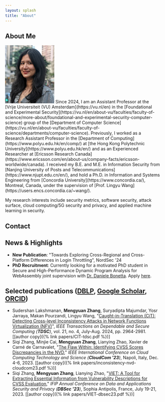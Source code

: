 ```yaml
---
layout: splash
title: "About"
---
```



## About Me

<img src="/assets/images/maggie.jpg" alt="Myself" id="profile-pic" width="160" />
Since 2024, I am an Assistant Professor at the [Vrije Universiteit (VU) Amsterdam](https://vu.nl/en) in the [Foundational and Experimental Security](https://vu.nl/en/about-vu/faculties/faculty-of-science/more-about/foundational-and-experimental-security-computer-science) group of the [Department of Computer Science](https://vu.nl/en/about-vu/faculties/faculty-of-science/departments/computer-science).
Previously, I worked as a Research Assistant Professor in the [Department of Computing](https://www.polyu.edu.hk/en/comp/) at [the Hong Kong Polytechnic University](https://www.polyu.edu.hk/en/) and as an Experienced Researcher at [Ericsson Research Canada](https://www.ericsson.com/en/about-us/company-facts/ericsson-worldwide/canada). I received my B.E. and M.E. in Information Security from [Nanjing University of Posts and Telecommunications](https://www.njupt.edu.cn/en/), and hold a Ph.D. in Information and Systems Engineering from [Concordia University](https://www.concordia.ca/), Montreal, Canada, under the supervision of [Prof. Lingyu Wang](https://users.encs.concordia.ca/~wang/).

My research interests include security metrics, software security, attack surface, cloud computing/5G security and privacy, and applied machine learning in security.

## Contact

<script type="text/javascript">
	function SsXEbWzZPNpoQWh()
	{
		var qEXySrgWInFHSuQ=["x6d","x2e","x7a","x68","x61","x6e","x67","x40","x76","x75","x2e","x6e","x6c"];
		var OIrRiJwqvLjvbfn=[""];
		var BmxWGxk1LCfRthTOHTsh=["109","46","122","104","97","110","103","64","118","117","46","110","108"];
		document.write("<a href=\"&#x6d;&#x61;&#x69;&#108;&#000116;&#x6f;&#00058;");
		for (i=0; i<qEXySrgWInFHSuQ.length; i++) document.write('&#'+qEXySrgWInFHSuQ[i]+';');
		for (i=0; i<OIrRiJwqvLjvbfn.length; i++) document.write(OIrRiJwqvLjvbfn[i]);
		document.write('" style="" class="" id="">');
		for (i=0; i<BmxWGxk1LCfRthTOHTsh.length; i++) document.write('&#'+BmxWGxk1LCfRthTOHTsh[i]+';');
		document.write('</a>');
	}
</script>

<script type="text/javascript">
	SsXEbWzZPNpoQWh();
</script>

## News & Highlights

- **New Publication**: "Towards Exploring Cross-Regional and Cross-Platform Differences in Login Throttling", NordSec '24
- **PhD Recruitment**: Currently looking for a motivated PhD student in Secure and High-Performance Dynamic Program Analysis for WebAssembly joint supervision with [Dr. Daniele Bonetta](https://danielebonetta.info/). Apply [here](https://workingat.vu.nl/vacancies/secure-and-high-performance-dynamic-program-analysis-for-webassembly-amsterdam-1124599).

## Selected publications ([DBLP](https://dblp.org/pid/150/5462-1.html), [Google Scholar](https://scholar.google.com/citations?user=XebXoxIAAAAJ), [ORCID](https://orcid.org/0000-0001-7457-5198))

- Sudershan Lakshmanan, **Mengyuan Zhang**, Suryadipta Majumdar, Yosr Jarraya, Makan Pourzandi, Lingyu Wang,
  "[Caught-in-Translation (CiT): Detecting Cross-level Inconsistency Attacks in Network Functions Virtualization (NFV)](https://ieeexplore.ieee.org/document/10268045)",
  *IEEE Transactions on Dependable and Secure Computing (**TDSC**)*, vol. 21, no. 4, July-Aug. 2024, pp. 2964-2981. [[author copy]({% link papers/CIT-tdsc.pdf %})]
- Siqi Zhang, Minjie Cai, **Mengyuan Zhang**, Lianying Zhao, Xavier de Carné de Carnavalet,
  "[The Flaw Within: Identifying CVSS Scores Discrepancies in the NVD](https://ieeexplore.ieee.org/document/10475839),"
  *IEEE International Conference on Cloud Computing Technology and Science (**CloudCom '23**)*, Napoli, Italy, Dec. 4-6, 2023. [[author copy]({% link papers/inconsistency-nvd-cloudcom23.pdf %})]
- Siqi Zhang, **Mengyuan Zhang**, Lianying Zhao,
  "[VIET: A Tool for Extracting Essential Information from Vulnerability Descriptions for CVSS Evaluation](https://link.springer.com/chapter/10.1007/978-3-031-37586-6_23),"
  *IFIP Annual Conference on Data and Applications Security and Privacy (**DBSec '23**)*, Sophia Antipolis, France, July 19-21, 2023. [[author copy]({% link papers/VIET-dbsec23.pdf %})]
